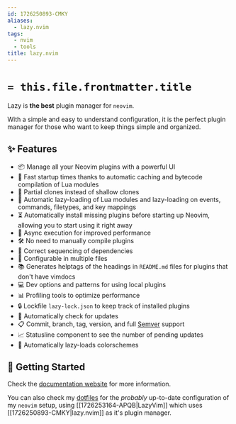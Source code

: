 ```yaml
---
id: 1726250893-CMKY
aliases:
  - lazy.nvim
tags:
  - nvim
  - tools
title: lazy.nvim
---
```

# `= this.file.frontmatter.title`

Lazy is **the best** plugin manager for `neovim`.

With a simple and easy to understand configuration, it is the perfect
plugin manager for those who want to keep things simple and organized.

## ✨ Features

- 📦 Manage all your Neovim plugins with a powerful UI
- 🚀 Fast startup times thanks to automatic caching and bytecode compilation of Lua modules
- 💾 Partial clones instead of shallow clones
- 🔌 Automatic lazy-loading of Lua modules and lazy-loading on events, commands, filetypes, and key mappings
- ⏳ Automatically install missing plugins before starting up Neovim, allowing you to start using it right away
- 💪 Async execution for improved performance
- 🛠️ No need to manually compile plugins
- 🧪 Correct sequencing of dependencies
- 📁 Configurable in multiple files
- 📚 Generates helptags of the headings in `README.md` files for plugins that don't have vimdocs
- 💻 Dev options and patterns for using local plugins
- 📊 Profiling tools to optimize performance
- 🔒 Lockfile `lazy-lock.json` to keep track of installed plugins
- 🔎 Automatically check for updates
- 📋 Commit, branch, tag, version, and full [Semver](https://devhints.io/semver) support
- 📈 Statusline component to see the number of pending updates
- 🎨 Automatically lazy-loads colorschemes

## 🚀 Getting Started

Check the [documentation website](https://lazy.folke.io/) for more information.

You can also check my [dotfiles](https://github.com/hadronomy/dotfiles) for the _probably_
up-to-date configuration of my `neovim` setup, using
[[1726253164-APQB|LazyVim]] which uses [[1726250893-CMKY|lazy.nvim]] as it's plugin manager.
